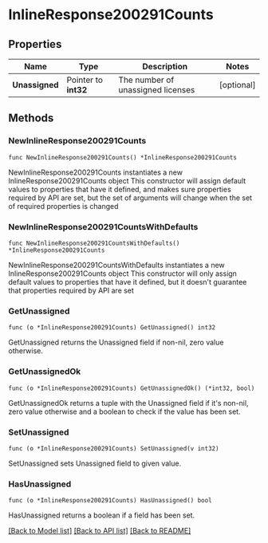 # InlineResponse200291Counts

## Properties

Name | Type | Description | Notes
------------ | ------------- | ------------- | -------------
**Unassigned** | Pointer to **int32** | The number of unassigned licenses | [optional] 

## Methods

### NewInlineResponse200291Counts

`func NewInlineResponse200291Counts() *InlineResponse200291Counts`

NewInlineResponse200291Counts instantiates a new InlineResponse200291Counts object
This constructor will assign default values to properties that have it defined,
and makes sure properties required by API are set, but the set of arguments
will change when the set of required properties is changed

### NewInlineResponse200291CountsWithDefaults

`func NewInlineResponse200291CountsWithDefaults() *InlineResponse200291Counts`

NewInlineResponse200291CountsWithDefaults instantiates a new InlineResponse200291Counts object
This constructor will only assign default values to properties that have it defined,
but it doesn't guarantee that properties required by API are set

### GetUnassigned

`func (o *InlineResponse200291Counts) GetUnassigned() int32`

GetUnassigned returns the Unassigned field if non-nil, zero value otherwise.

### GetUnassignedOk

`func (o *InlineResponse200291Counts) GetUnassignedOk() (*int32, bool)`

GetUnassignedOk returns a tuple with the Unassigned field if it's non-nil, zero value otherwise
and a boolean to check if the value has been set.

### SetUnassigned

`func (o *InlineResponse200291Counts) SetUnassigned(v int32)`

SetUnassigned sets Unassigned field to given value.

### HasUnassigned

`func (o *InlineResponse200291Counts) HasUnassigned() bool`

HasUnassigned returns a boolean if a field has been set.


[[Back to Model list]](../README.md#documentation-for-models) [[Back to API list]](../README.md#documentation-for-api-endpoints) [[Back to README]](../README.md)


